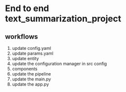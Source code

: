 # End to end  text_summarization_project

## workflows
1. update config.yaml
2. update params.yaml
3. update entity
4. update the configuration manager in src config
5. components
6. update the pipeline
7. update the main.py
8. update the app.py